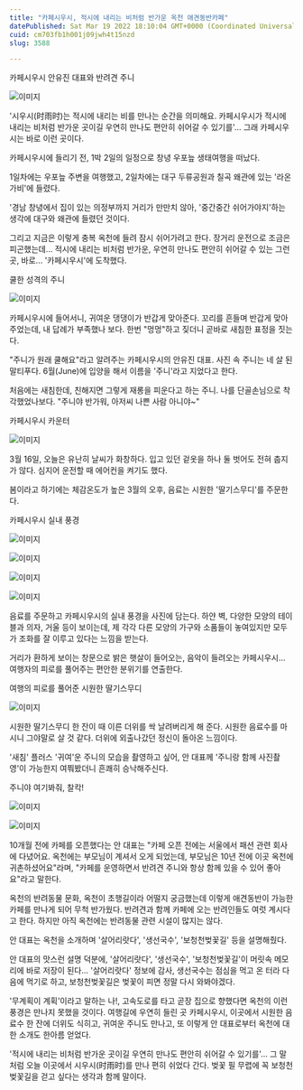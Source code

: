 ```yaml
---
title: "카페시우시, 적시에 내리는 비처럼 반가운 옥천 애견동반카페"
datePublished: Sat Mar 19 2022 18:10:04 GMT+0000 (Coordinated Universal Time)
cuid: cm703fb1h001j09jwh4t15nzd
slug: 3588

---
```



카페시우시 안유진 대표와 반려견 주니

![이미지](https://cdn.hashnode.com/res/hashnode/image/upload/v1739254821709/c6573524-3245-4cae-82ec-0d4c6e714b35.jpeg)

'시우시(时雨时)는 적시에 내리는 비를 만나는 순간을 의미해요. 카페시우시가 적시에 내리는 비처럼 반가운 곳이길 우연히 만나도 편안히 쉬어갈 수 있기를'... 그래 카페시우시는 바로 이런 곳이다.

카페시우시에 들리기 전, 1박 2일의 일정으로 창녕 우포늪 생태여행을 떠났다.

1일차에는 우포늪 주변을 여행했고, 2일차에는 대구 두류공원과 칠곡 왜관에 있는 '라온가비'에 들렸다.

'경남 창녕에서 집이 있는 의정부까지 거리가 만만치 않아, '중간중간 쉬어가야지'하는 생각에 대구와 왜관에 들렸던 것이다.

그리고 지금은 이렇게 충복 옥천에 들려 잠시 쉬어가려고 한다. 장거리 운전으로 조금은 피곤했는데... 적시에 내리는 비처럼 반가운, 우연히 만나도 편안히 쉬어갈 수 있는 그런 곳, 바로... '카페시우시'에 도착했다.

쿨한 성격의 주니

![이미지](https://cdn.hashnode.com/res/hashnode/image/upload/v1739254823469/5772acb4-6022-454b-94b2-8384aedf430f.jpeg)

카페시우시에 들어서니, 귀여운 댕댕이가 반갑게 맞아준다. 꼬리를 흔들며 반갑게 맞아주었는데, 내 답례가 부족했나 보다. 한번 "멍멍"하고 짖더니 곧바로 새침한 표정을 짓는다.

"주니가 원래 쿨해요"라고 알려주는 카페시우시의 안유진 대표. 사진 속 주니는 네 살 된 말티푸다. 6월(June)에 입양을 해서 이름을 '주니'라고 지었다고 한다.

처음에는 새침한데, 친해지면 그렇게 재롱을 피운다고 하는 주니. 나를 단골손님으로 착각했었나보다. "주니야 반가워, 아저씨 나쁜 사람 아니야~"

카페시우시 카운터

![이미지](https://cdn.hashnode.com/res/hashnode/image/upload/v1739254825176/2e6d6732-cc3e-4402-8fe5-8743913d47a0.jpeg)

3월 16일, 오늘은 유난히 날씨가 화창하다. 입고 있던 겉옷을 하나 둘 벗어도 전혀 춥지가 않다. 심지어 운전할 때 에어컨을 켜기도 했다.

봄이라고 하기에는 체감온도가 높은 3월의 오후, 음료는 시원한 '딸기스무디'를 주문한다.

카페시우시 실내 풍경

![이미지](https://cdn.hashnode.com/res/hashnode/image/upload/v1739254826959/0e7ea2ab-3ba9-469b-960a-8a3777862f3d.jpeg)

![이미지](https://cdn.hashnode.com/res/hashnode/image/upload/v1739254828885/ec9a2d29-13df-4ea3-9f4b-9873241d7e55.jpeg)

![이미지](https://cdn.hashnode.com/res/hashnode/image/upload/v1739254830660/0f6dd76a-8f64-455a-a52f-bb164779f3b9.jpeg)

![이미지](https://cdn.hashnode.com/res/hashnode/image/upload/v1739254832280/9e36b51f-22d1-44a2-9ab3-8493daba4a01.jpeg)

음료를 주문하고 카페시우시의 실내 풍경을 사진에 담는다. 하얀 벽, 다양한 모양의 테이블과 의자, 거울 등이 보이는데, 제 각각 다른 모양의 가구와 소품들이 놓여있지만 모두가 조화를 잘 이루고 있다는 느낌을 받는다.

거리가 환하게 보이는 창문으로 밝은 햇살이 들어오는, 음악이 들려오는 카페시우시... 여행자의 피로를 풀어주는 편안한 분위기를 연출한다.

여행의 피로를 풀어준 시원한 딸기스무디

![이미지](https://cdn.hashnode.com/res/hashnode/image/upload/v1739254834198/0a29853f-c355-4a51-9bc6-2b244c720a4b.jpeg)

시원한 딸기스무디 한 잔이 때 이른 더위를 싹 날려버리게 해 준다. 시원한 음료수를 마시니 그야말로 살 것 같다. 더위에 외출나갔던 정신이 돌아온 느낌이다.

'새침' 플러스 '귀여'운 주니의 모습을 촬영하고 싶어, 안 대표께 '주니랑 함께 사진촬영'이 가능한지 여쭤봤더니 흔쾌히 승낙해주신다.

주니야 여기봐줘, 찰칵!

![이미지](https://cdn.hashnode.com/res/hashnode/image/upload/v1739254836211/5ec33fe7-409e-449d-9e3e-8896d27e9eb5.jpeg)

![이미지](https://cdn.hashnode.com/res/hashnode/image/upload/v1739254837900/ba416dd7-75ac-49da-aa19-ac30815ce1de.jpeg)

10개월 전에 카페를 오픈했다는 안 대표는 "카페 오픈 전에는 서울에서 패션 관련 회사에 다녔어요. 옥천에는 부모님이 계셔서 오게 되었는데, 부모님은 10년 전에 이곳 옥천에 귀촌하셨어요"라며, "카페를 운영하면서 반려견 주니와 항상 함께 있을 수 있어 좋아요"라고 말한다.

옥천의 반려동물 문화, 옥천이 초행길이라 어떨지 궁금했는데 이렇게 애견동반이 가능한 카페를 만나게 되어 무척 반가웠다. 반려견과 함께 카페에 오는 반려인들도 여럿 계시다고 한다. 하지만 아직 옥천에는 반려동물 관련 시설이 많지는 않다.

안 대표는 옥천을 소개하며 '살어리랏다', '생선국수', '보청천벚꽃길' 등을 설명해줬다.

안 대표의 맛스런 설명 덕분에, '살어리랏다', '생선국수', '보청천벚꽃길'이 머릿속 메모리에 바로 저장이 된다... '살어리랏다' 정보에 감사, 생선국수는 점심을 먹고 온 터라 다음에 먹기로 하고, 보청천벚꽃길은 벚꽃이 피면 정말 다시 와봐야겠다.

'무계획이 계획'이라고 말하는 나!, 고속도로를 타고 곧장 집으로 향했다면 옥천의 이런 풍경은 만나지 못했을 것이다. 여행길에 우연히 들린 곳 카페시우시, 이곳에서 시원한 음료수 한 잔에 더위도 식히고, 귀여운 주니도 만나고, 또 이렇게 안 대표로부터 옥천에 대한 소개도 한아름 얻었다.

'적시에 내리는 비처럼 반가운 곳이길 우연히 만나도 편안히 쉬어갈 수 있기를'... 그 말처럼 오늘 이곳에서 시우시(时雨时)를 만나 편히 쉬었다 간다. 벚꽃 필 무렵에 꼭 보청천벚꽃길을 걷고 싶다는 생각과 함께 말이다.
